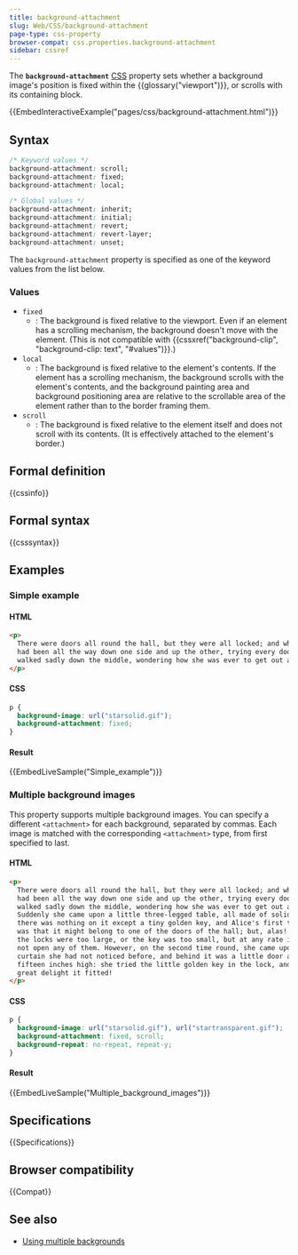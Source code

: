 ```yaml
---
title: background-attachment
slug: Web/CSS/background-attachment
page-type: css-property
browser-compat: css.properties.background-attachment
sidebar: cssref
---
```



The **`background-attachment`** [CSS](/en-US/docs/Web/CSS) property sets whether a background image's position is fixed within the {{glossary("viewport")}}, or scrolls with its containing block.

{{EmbedInteractiveExample("pages/css/background-attachment.html")}}

## Syntax

```css
/* Keyword values */
background-attachment: scroll;
background-attachment: fixed;
background-attachment: local;

/* Global values */
background-attachment: inherit;
background-attachment: initial;
background-attachment: revert;
background-attachment: revert-layer;
background-attachment: unset;
```

The `background-attachment` property is specified as one of the keyword values from the list below.

### Values

- `fixed`
  - : The background is fixed relative to the viewport. Even if an element has a scrolling mechanism, the background doesn't move with the element. (This is not compatible with {{cssxref("background-clip", "background-clip: text", "#values")}}.)
- `local`
  - : The background is fixed relative to the element's contents. If the element has a scrolling mechanism, the background scrolls with the element's contents, and the background painting area and background positioning area are relative to the scrollable area of the element rather than to the border framing them.
- `scroll`
  - : The background is fixed relative to the element itself and does not scroll with its contents. (It is effectively attached to the element's border.)

## Formal definition

{{cssinfo}}

## Formal syntax

{{csssyntax}}

## Examples

### Simple example

#### HTML

```html
<p>
  There were doors all round the hall, but they were all locked; and when Alice
  had been all the way down one side and up the other, trying every door, she
  walked sadly down the middle, wondering how she was ever to get out again.
</p>
```

#### CSS

```css
p {
  background-image: url("starsolid.gif");
  background-attachment: fixed;
}
```

#### Result

{{EmbedLiveSample("Simple_example")}}

### Multiple background images

This property supports multiple background images. You can specify a different `<attachment>` for each background, separated by commas. Each image is matched with the corresponding `<attachment>` type, from first specified to last.

#### HTML

```html
<p>
  There were doors all round the hall, but they were all locked; and when Alice
  had been all the way down one side and up the other, trying every door, she
  walked sadly down the middle, wondering how she was ever to get out again.
  Suddenly she came upon a little three-legged table, all made of solid glass;
  there was nothing on it except a tiny golden key, and Alice's first thought
  was that it might belong to one of the doors of the hall; but, alas! either
  the locks were too large, or the key was too small, but at any rate it would
  not open any of them. However, on the second time round, she came upon a low
  curtain she had not noticed before, and behind it was a little door about
  fifteen inches high: she tried the little golden key in the lock, and to her
  great delight it fitted!
</p>
```

#### CSS

```css
p {
  background-image: url("starsolid.gif"), url("startransparent.gif");
  background-attachment: fixed, scroll;
  background-repeat: no-repeat, repeat-y;
}
```

#### Result

{{EmbedLiveSample("Multiple_background_images")}}

## Specifications

{{Specifications}}

## Browser compatibility

{{Compat}}

## See also

- [Using multiple backgrounds](/en-US/docs/Web/CSS/CSS_backgrounds_and_borders/Using_multiple_backgrounds)
